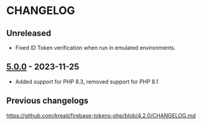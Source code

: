 # CHANGELOG

## Unreleased

* Fixed ID Token verification when run in emulated environments.

## [5.0.0] - 2023-11-25

* Added support for PHP 8.3, removed support for PHP 8.1

## Previous changelogs

https://github.com/kreait/firebase-tokens-php/blob/4.2.0/CHANGELOG.md

[5.0.0]: https://github.com/kreait/firebase-tokens-php/releases/tag/5.0.0
